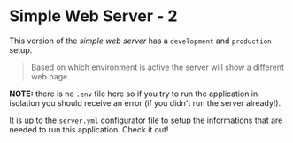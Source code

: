 
# Simple Web Server - 2

This version of the _simple web server_ has a `development` and `production` setup. 

> Based on which environment is active the server will show a different web page.

**NOTE:** there is no `.env` file here so if you try to run the application in isolation you should receive an error (if you didn't run the server already!).

It is up to the `server.yml` configurator file to setup the informations that are needed to run this application. Check it out!